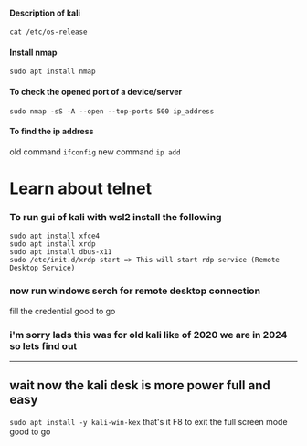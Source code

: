 #### Description of kali 
```cat /etc/os-release```
#### Install nmap
```sudo apt install nmap```
#### To check the opened port of a device/server
```sudo nmap -sS -A --open --top-ports 500 ip_address```
#### To find the ip address 
old command ```ifconfig```
new command ```ip add```
# Learn about telnet
### To run gui of kali with wsl2 install the following
```
sudo apt install xfce4
sudo apt install xrdp
sudo apt install dbus-x11
sudo /etc/init.d/xrdp start => This will start rdp service (Remote Desktop Service)
```

### now run windows serch for remote desktop connection
fill the credential good to go
### i'm sorry lads this was for old kali like of 2020 we are in 2024 so lets find out
---
## wait now the kali desk is more power full and easy
```sudo apt install -y kali-win-kex``` 
that's it F8 to exit the full screen mode good to go
